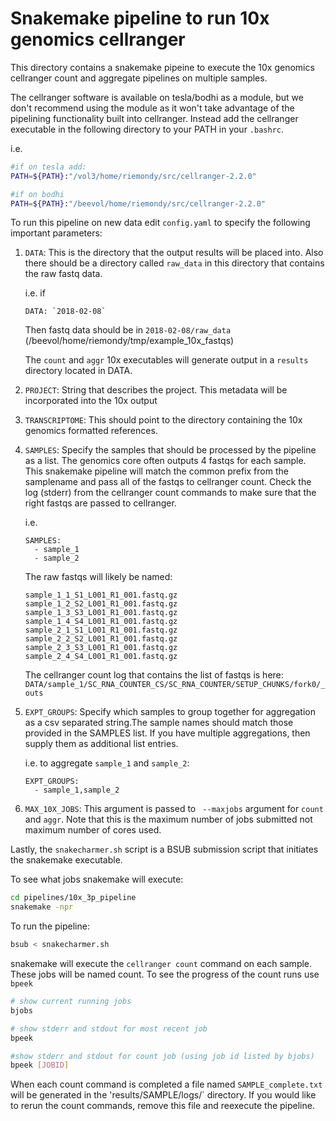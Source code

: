 
# Snakemake pipeline to run 10x genomics cellranger

This directory contains a snakemake pipeine to execute the 10x genomics
cellranger count and aggregate pipelines on multiple samples. 

The cellranger software is available on tesla/bodhi as a module, but we don't recommend using 
the module as it won't take advantage of the pipelining functionality built into cellranger. Instead 
add the cellranger executable in the following directory to your PATH in your `.bashrc`.

i.e.
```bash
#if on tesla add:
PATH=${PATH}:"/vol3/home/riemondy/src/cellranger-2.2.0"

#if on bodhi
PATH=${PATH}:"/beevol/home/riemondy/src/cellranger-2.2.0"
```

To run this pipeline on new data edit `config.yaml` to specify the following important parameters:

1. `DATA`: This is the directory that the output results will be placed
   into. Also there should be a directory called `raw_data` in this
   directory that contains the raw fastq data. 
   
   i.e. if 
   ```
   DATA: `2018-02-08`
   ```
   
   Then fastq data should be in `2018-02-08/raw_data`
   (/beevol/home/riemondy/tmp/example_10x_fastqs)

   The `count` and `aggr` 10x executables will generate output in
   a `results` directory located in DATA.

2. `PROJECT`: String that describes the project. This metadata will be
   incorporated into the 10x output

3. `TRANSCRIPTOME`: This should point to the directory containing the 10x
   genomics formatted references. 

4. `SAMPLES`: Specify the samples that should be processed by the
   pipeline as a list. The genomics core often outputs 4 fastqs for each sample.
   This snakemake pipeline will match the common prefix from the
   samplename and pass all of the fastqs to cellranger count. Check the
   log (stderr) from the cellranger count commands to make sure that the
   right fastqs are passed to cellranger.  

   i.e. 
   ```
   SAMPLES:
     - sample_1 
     - sample_2
   ```
   
   The raw fastqs will likely be named:
   ```
   sample_1_1_S1_L001_R1_001.fastq.gz  
   sample_1_2_S2_L001_R1_001.fastq.gz  
   sample_1_3_S3_L001_R1_001.fastq.gz
   sample_1_4_S4_L001_R1_001.fastq.gz
   sample_2_1_S1_L001_R1_001.fastq.gz
   sample_2_2_S2_L001_R1_001.fastq.gz
   sample_2_3_S3_L001_R1_001.fastq.gz
   sample_2_4_S4_L001_R1_001.fastq.gz
   ```
    
   The cellranger count log that contains the list of fastqs is here:
   `DATA/sample_1/SC_RNA_COUNTER_CS/SC_RNA_COUNTER/SETUP_CHUNKS/fork0/_outs`

5. `EXPT_GROUPS`: Specify which samples to group together for aggregation
   as a csv separated string.The sample names should match those provided in the SAMPLES list. If
   you have multiple aggregations, then supply them as additional list
   entries. 

   i.e. to aggregate `sample_1` and `sample_2`:
   ```
   EXPT_GROUPS:
     - sample_1,sample_2
   ```

6. `MAX_10X_JOBS`: This argument is passed to ` --maxjobs` argument for
   `count` and `aggr`. Note that this is the maximum number of jobs
   submitted not maximum number of cores used. 

Lastly, the `snakecharmer.sh` script is a BSUB submission script that initiates the
snakemake executable.

To see what jobs snakemake will execute:

```bash
cd pipelines/10x_3p_pipeline
snakemake -npr
```

To run the pipeline:

```bash
bsub < snakecharmer.sh
```

snakemake will execute the `cellranger count` command on each sample. These jobs will be named count. To see the progress of the count runs use `bpeek`

```bash
# show current running jobs
bjobs

# show stderr and stdout for most recent job
bpeek

#show stderr and stdout for count job (using job id listed by bjobs)
bpeek [JOBID]
```

When each count command is completed a file named `SAMPLE_complete.txt` will be generated in the 'results/SAMPLE/logs/` directory. If you would like to rerun the count commands, remove this file and reexecute the pipeline.



